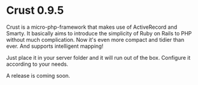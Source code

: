 # Crust 0.9.5

Crust is a micro-php-framework that makes use of ActiveRecord and Smarty.
It basically aims to introduce the simplicity of Ruby on Rails to PHP without much complication.
Now it's even more compact and tidier than ever. And supports intelligent mapping!

Just place it in your server folder and it will run out of the box.
Configure it according to your needs.



A release is coming soon.